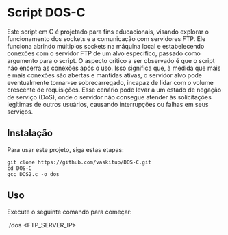 # Script DOS-C 

Este script em C é projetado para fins educacionais, visando explorar o funcionamento dos sockets e a comunicação com servidores FTP. Ele funciona abrindo múltiplos sockets na máquina local e estabelecendo conexões com o servidor FTP de um alvo específico, passado como argumento para o script. O aspecto crítico a ser observado é que o script não encerra as conexões após o uso. Isso significa que, à medida que mais e mais conexões são abertas e mantidas ativas, o servidor alvo pode eventualmente tornar-se sobrecarregado, incapaz de lidar com o volume crescente de requisições. Esse cenário pode levar a um estado de negação de serviço (DoS), onde o servidor não consegue atender às solicitações legítimas de outros usuários, causando interrupções ou falhas em seus serviços.

## Instalação

Para usar este projeto, siga estas etapas:

```
git clone https://github.com/vaskitup/DOS-C.git
cd DOS-C
gcc DOS2.c -o dos
```

## Uso

Execute o seguinte comando para começar:

./dos <FTP_SERVER_IP>
